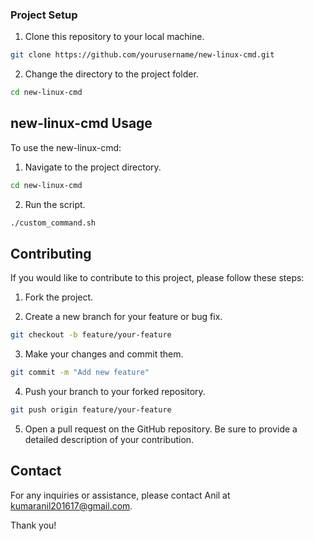 ### Project Setup

1. Clone this repository to your local machine.

```bash
git clone https://github.com/yourusername/new-linux-cmd.git
```

2. Change the directory to the project folder.

```bash
cd new-linux-cmd
```

## new-linux-cmd Usage

To use the new-linux-cmd:

1. Navigate to the project directory.

```bash
cd new-linux-cmd
```

2. Run the script.

```bash
./custom_command.sh 
```


## Contributing

If you would like to contribute to this project, please follow these steps:

1. Fork the project.

2. Create a new branch for your feature or bug fix.

```bash
git checkout -b feature/your-feature
```

3. Make your changes and commit them.

```bash
git commit -m "Add new feature"
```

4. Push your branch to your forked repository.

```bash
git push origin feature/your-feature
```

5. Open a pull request on the GitHub repository. Be sure to provide a detailed description of your contribution.

## Contact

For any inquiries or assistance, please contact Anil at kumaranil201617@gmail.com.

Thank you!
